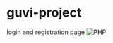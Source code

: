# guvi-project
login and registration page
![PHP](https://img.shields.io/badge/-PHP-777BB4?logo=php&logoColor=white&style=flat)
